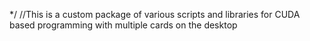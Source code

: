 */
//This is a custom package of various scripts and libraries for CUDA based programming with multiple cards on the desktop
